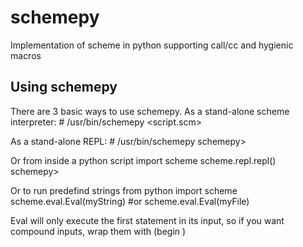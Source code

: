 schemepy
========

Implementation of scheme in python supporting call/cc and hygienic macros

Using schemepy
--------------
There are 3 basic ways to use schemepy.  As a stand-alone scheme interpreter:
    # /usr/bin/schemepy <script.scm>

As a stand-alone REPL:
    # /usr/bin/schemepy
    schemepy> 


Or from inside a python script
    import scheme
    scheme.repl.repl()
    schemepy> 

Or to run predefind strings from python
    import scheme
    scheme.eval.Eval(myString)
    #or
    scheme.eval.Eval(myFile)

Eval will only execute the first statement in its input, so if you want compound inputs, wrap them with 
    (begin )


